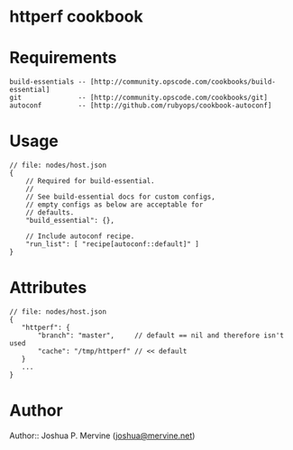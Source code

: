 # httperf cookbook

# Requirements

    build-essentials -- [http://community.opscode.com/cookbooks/build-essential]
    git              -- [http://community.opscode.com/cookbooks/git]
    autoconf         -- [http://github.com/rubyops/cookbook-autoconf]

# Usage

    // file: nodes/host.json
    {
        // Required for build-essential.
        //
        // See build-essential docs for custom configs,
        // empty configs as below are acceptable for
        // defaults.
        "build_essential": {},

        // Include autoconf recipe.
        "run_list": [ "recipe[autoconf::default]" ]
    }

# Attributes

    // file: nodes/host.json
    {
       "httperf": {
           "branch": "master",     // default == nil and therefore isn't used
           "cache": "/tmp/httperf" // << default
       }
       ...
    }


# Author

Author:: Joshua P. Mervine (<joshua@mervine.net>)
